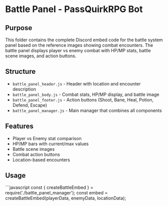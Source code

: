 # Battle Panel - PassQuirkRPG Bot

## Purpose
This folder contains the complete Discord embed code for the battle system panel based on the reference images showing combat encounters. The battle panel displays player vs enemy combat with HP/MP stats, battle scene images, and action buttons.

## Structure
- `battle_panel_header.js` - Header with location and encounter description
- `battle_panel_body.js` - Combat stats, HP/MP display, and battle image
- `battle_panel_footer.js` - Action buttons (Shoot, Bane, Heal, Potion, Defend, Escape)
- `battle_panel_manager.js` - Main manager that combines all components

## Features
- Player vs Enemy stat comparison
- HP/MP bars with current/max values
- Battle scene images
- Combat action buttons
- Location-based encounters

## Usage
\`\`\`javascript
const { createBattleEmbed } = require('./battle_panel_manager');
const embed = createBattleEmbed(playerData, enemyData, locationData);
